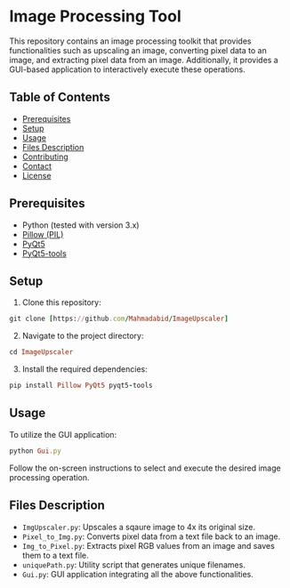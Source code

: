 # Image Processing Tool

This repository contains an image processing toolkit that provides functionalities such as upscaling an image, converting pixel data to an image, and extracting pixel data from an image. Additionally, it provides a GUI-based application to interactively execute these operations.

## Table of Contents

- [Prerequisites](#prerequisites)
- [Setup](#setup)
- [Usage](#usage)
- [Files Description](#files-description)
- [Contributing](#contributing)
- [Contact](#contact)
- [License](#license)

## Prerequisites

- Python (tested with version 3.x)
- [Pillow (PIL)](https://pillow.readthedocs.io/en/stable/)
- [PyQt5](https://pypi.org/project/PyQt5/)
- [PyQt5-tools](https://pypi.org/project/pyqt5-tools/)

## Setup

1. Clone this repository:

```ruby
git clone [https://github.com/Mahmadabid/ImageUpscaler]
```

2. Navigate to the project directory:

```ruby
cd ImageUpscaler
```

3. Install the required dependencies:

```ruby
pip install Pillow PyQt5 pyqt5-tools
```


## Usage

To utilize the GUI application:

```ruby
python Gui.py
```

Follow the on-screen instructions to select and execute the desired image processing operation.

## Files Description

- `ImgUpscaler.py`: Upscales a sqaure image to 4x its original size.
- `Pixel_to_Img.py`: Converts pixel data from a text file back to an image.
- `Img_to_Pixel.py`: Extracts pixel RGB values from an image and saves them to a text file.
- `uniquePath.py`: Utility script that generates unique filenames.
- `Gui.py`: GUI application integrating all the above functionalities.
